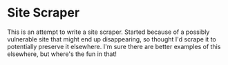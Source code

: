 # Site Scraper

This is an attempt to write a site scraper.
Started because of a possibly vulnerable site that might end up disappearing, so
thought I'd scrape it to potentially preserve it elsewhere.
I'm sure there are better examples of this elsewhere, but where's the fun in that!
